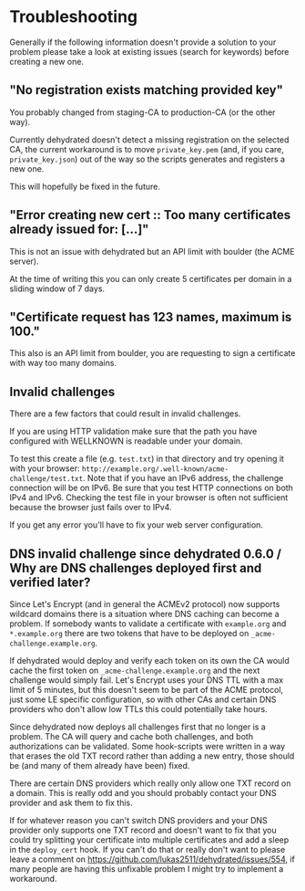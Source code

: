 # Troubleshooting

Generally if the following information doesn't provide a solution to your problem please take a look at existing issues (search for keywords) before creating a new one.

## "No registration exists matching provided key"

You probably changed from staging-CA to production-CA (or the other way).

Currently dehydrated doesn't detect a missing registration on the selected CA,
the current workaround is to move `private_key.pem` (and, if you care, `private_key.json`) out of the way so the scripts generates and registers a new one.

This will hopefully be fixed in the future.

## "Error creating new cert :: Too many certificates already issued for: [...]"

This is not an issue with dehydrated but an API limit with boulder (the ACME server).

At the time of writing this you can only create 5 certificates per domain in a sliding window of 7 days.

## "Certificate request has 123 names, maximum is 100."

This also is an API limit from boulder, you are requesting to sign a certificate with way too many domains.

## Invalid challenges

There are a few factors that could result in invalid challenges.

If you are using HTTP validation make sure that the path you have configured with WELLKNOWN is readable under your domain.

To test this create a file (e.g. `test.txt`) in that directory and try opening it with your browser: `http://example.org/.well-known/acme-challenge/test.txt`. Note that if you have an IPv6 address, the challenge connection will be on IPv6. Be sure that you test HTTP connections on both IPv4 and IPv6. Checking the test file in your browser is often not sufficient because the browser just fails over to IPv4.

If you get any error you'll have to fix your web server configuration.

## DNS invalid challenge since dehydrated 0.6.0 / Why are DNS challenges deployed first and verified later?

Since Let's Encrypt (and in general the ACMEv2 protocol) now supports wildcard domains there is a situation where DNS caching can become a problem.
If somebody wants to validate a certificate with `example.org` and `*.example.org` there are two tokens that have to be deployed on `_acme-challenge.example.org`.

If dehydrated would deploy and verify each token on its own the CA would cache the first token on `_acme-challenge.example.org` and the next challenge would simply fail.
Let's Encrypt uses your DNS TTL with a max limit of 5 minutes, but this doesn't seem to be part of the ACME protocol, just some LE specific configuration,
so with other CAs and certain DNS providers who don't allow low TTLs this could potentially take hours.

Since dehydrated now deploys all challenges first that no longer is a problem. The CA will query and cache both challenges, and both authorizations can be validated.
Some hook-scripts were written in a way that erases the old TXT record rather than adding a new entry, those should be (and many of them already have been) fixed.

There are certain DNS providers which really only allow one TXT record on a domain. This is really odd and you should probably contact your DNS provider and ask them
to fix this.

If for whatever reason you can't switch DNS providers and your DNS provider only supports one TXT record and doesn't want to fix that you could try splitting your
certificate into multiple certificates and add a sleep in the `deploy_cert` hook.
If you can't do that or really don't want to please leave a comment on https://github.com/lukas2511/dehydrated/issues/554,
if many people are having this unfixable problem I might try to implement a workaround.
